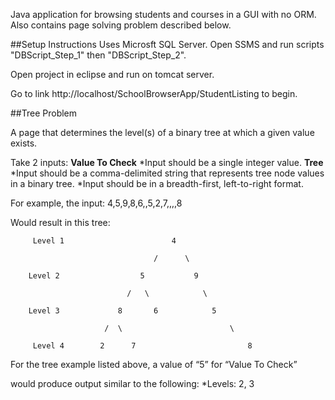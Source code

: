 Java application for browsing students and courses in a GUI with no ORM. Also contains page solving problem described below.

##Setup Instructions
Uses Microsft SQL Server. Open SSMS and run scripts "DBScript_Step_1" then "DBScript_Step_2".

Open project in eclipse and run on tomcat server.

Go to link http://localhost/SchoolBrowserApp/StudentListing to begin.

##Tree Problem

A page that determines the level(s) of a binary tree at which a given value exists.

Take 2 inputs:
**Value To Check**
*Input should be a single integer value.
**Tree**
*Input should be a comma-delimited string that represents tree node values in a binary tree.
*Input should be in a breadth-first, left-to-right format.

For example, the input: 4,5,9,8,6,,5,2,7,,,,8

Would result in this tree:

         Level 1                        4

                                    /      \

        Level 2                  5           9

                              /   \            \

        Level 3             8       6            5

                         /  \                        \

         Level 4        2      7                         8
         
For the tree example listed above, a value of “5” for “Value To Check”

would produce output similar to the following:
*Levels: 2, 3
